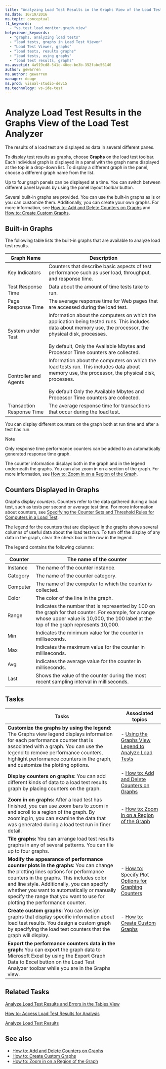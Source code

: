 ```yaml
---
title: "Analyzing Load Test Results in the Graphs View of the Load Test Analyzer"
ms.date: 10/19/2016
ms.topic: conceptual
f1_keywords:
  - "vs.test.load.monitor.graph.view"
helpviewer_keywords:
  - "graphs, analyzing load tests"
  - "load tests, graphs in Load Test Viewer"
  - "Load Test Viewer, graphs"
  - "load tests, results graphs"
  - "load tests, using graphs"
  - "load test results, graphs"
ms.assetid: 4a919cd8-541c-40ee-be3b-352fabc56140
author: gewarren
ms.author: gewarren
manager: douge
ms.prod: visual-studio-dev15
ms.technology: vs-ide-test
---
```

# Analyze Load Test Results in the Graphs View of the Load Test Analyzer

The results of a load test are displayed as data in several different panes.

To display test results as graphs, choose **Graphs** on the load test toolbar. Each individual graph is displayed in a panel with the graph name displayed at the top in a drop-down list. To display a different graph in the panel, choose a different graph name from the list.

Up to four graph panels can be displayed at a time. You can switch between different panel layouts by using the panel layout toolbar button.

Several built-in graphs are provided. You can use the built-in graphs as is or you can customize them. Additionally, you can create your own graphs. For more information, see [How to: Add and Delete Counters on Graphs](../test/how-to-add-and-delete-counters-on-graphs-in-load-test-results.md) and [How to: Create Custom Graphs](../test/how-to-create-custom-graphs-in-load-test-results.md).

## Built-in Graphs

The following table lists the built-in graphs that are available to analyze load test results.

|Graph Name|Description|
|----------------|-----------------|
|Key Indicators|Counters that describe basic aspects of test performance such as user load, throughput, and response time.|
|Test Response Time|Data about the amount of time tests take to run.|
|Page Response Time|The average response time for Web pages that are accessed during the load test.|
|System under Test|Information about the computers on which the application being tested runs. This includes data about memory use, the processor, the physical disk, processes.<br /><br /> By default, Only the Available Mbytes and Processor Time counters are collected.|
|Controller and Agents|Information about the computers on which the load tests run. This includes data about memory use, the processor, the physical disk, processes.<br /><br /> By default Only the Available Mbytes and Processor Time counters are collected.|
|Transaction Response Time|The average response time for transactions that occur during the load test.|

 You can display different counters on the graph both at run time and after a test has run.

> [!NOTE]
> Only response time performance counters can be added to an automatically generated response time graph.

 The counter information displays both in the graph and in the legend underneath the graphs. You can also zoom in on a section of the graph. For more information, see [How to: Zoom in on a Region of the Graph](../test/how-to-zoom-in-on-a-region-of-the-graph-in-load-test-results.md).

## Counters Displayed in Graphs

 Graphs display *counters*. Counters refer to the data gathered during a load test, such as tests per second or average test time. For more information about counters, see [Specifying the Counter Sets and Threshold Rules for Computers in a Load Test](../test/specify-counter-sets-and-threshold-rules-for-load-testing.md).

 The legend for the counters that are displayed in the graphs shows several columns of useful data about the load test run. To turn off the display of any data in the graph, clear the check box in the row in the legend.

 The legend contains the following columns:

|Counter|The name of the counter|
|-------------|-----------------------------|
|Instance|The name of the counter instance.|
|Category|The name of the counter category.|
|Computer|The name of the computer to which the counter is collected.|
|Color|The color of the line in the graph.|
|Range|Indicates the number that is represented by 100 on the graph for that counter. For example, for a range whose upper value is 10,000, the 100 label at the top of the graph represents 10,000.|
|Min|Indicates the minimum value for the counter in milliseconds.|
|Max|Indicates the maximum value for the counter in milliseconds.|
|Avg|Indicates the average value for the counter in milliseconds.|
|Last|Shows the value of the counter during the most recent sampling interval in milliseconds.|

## Tasks

|Tasks|Associated topics|
|-----------|-----------------------|
|**Customize the graphs by using the legend:** The Graphs view legend displays information for each performance counter that is associated with a graph. You can use the legend to remove performance counters, highlight performance counters in the graph, and customize the plotting options.|-   [Using the Graphs View Legend to Analyze Load Tests](../test/use-the-graphs-view-legend-to-analyze-load-tests.md)|
|**Display counters on graphs:** You can add different kinds of data to a load test results graph by placing counters on the graph.|-   [How to: Add and Delete Counters on Graphs](../test/how-to-add-and-delete-counters-on-graphs-in-load-test-results.md)|
|**Zoom in on graphs:** After a load test has finished, you can use zoom bars to zoom in and scroll to a region of the graph. By zooming in, you can examine the data that was generated during a load test run in finer detail.|-   [How to: Zoom in on a Region of the Graph](../test/how-to-zoom-in-on-a-region-of-the-graph-in-load-test-results.md)|
|**Tile graphs:** You can arrange load test results graphs in any of several patterns. You can tile up to four graphs.||
|**Modify the appearance of performance counter plots in the graphs:** You can change the plotting lines options for performance counters in the graphs. This includes color and line style. Additionally, you can specify whether you want to automatically or manually specify the range that you want to use for plotting the performance counter.|-   [How to: Specify Plot Options for Graphing Counters](../test/how-to-specify-plot-options-for-graphing-counters.md)|
|**Create custom graphs:** You can design graphs that display specific information about load test results. You design a custom graph by specifying the load test counters that the graph will display.|-   [How to: Create Custom Graphs](../test/how-to-create-custom-graphs-in-load-test-results.md)|
|**Export the performance counters data in the graph:** You can export the graph data to Microsoft Excel by using the Export Graph Data to Excel button on the Load Test Analyzer toolbar while you are in the Graphs view.||

## Related Tasks

 [Analyze Load Test Results and Errors in the Tables View](../test/analyze-load-test-results-and-errors-in-the-tables-view.md)

 [How to: Access Load Test Results for Analysis](../test/how-to-access-load-test-results-for-analysis.md)

 [Analyze Load Test Results](../test/analyze-load-test-results-using-the-load-test-analyzer.md)

## See also

- [How to: Add and Delete Counters on Graphs](../test/how-to-add-and-delete-counters-on-graphs-in-load-test-results.md)
- [How to: Create Custom Graphs](../test/how-to-create-custom-graphs-in-load-test-results.md)
- [How to: Zoom in on a Region of the Graph](../test/how-to-zoom-in-on-a-region-of-the-graph-in-load-test-results.md)